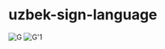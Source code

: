 # uzbek-sign-language
![G](https://user-images.githubusercontent.com/92161283/218790531-9a5f07ac-c249-46f5-8b7c-9c82dfabf68c.PNG) 
![G'1](https://user-images.githubusercontent.com/92161283/218791702-e30199b4-b779-42c1-a82c-a2e016e46e69.PNG)

